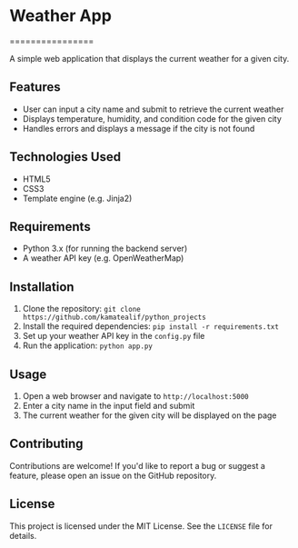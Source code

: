 # Weather App
================

A simple web application that displays the current weather for a given city.

## Features

* User can input a city name and submit to retrieve the current weather
* Displays temperature, humidity, and condition code for the given city
* Handles errors and displays a message if the city is not found

## Technologies Used

* HTML5
* CSS3
* Template engine (e.g. Jinja2)

## Requirements

* Python 3.x (for running the backend server)
* A weather API key (e.g. OpenWeatherMap)

## Installation

1. Clone the repository: `git clone https://github.com/kamatealif/python_projects`
2. Install the required dependencies: `pip install -r requirements.txt`
3. Set up your weather API key in the `config.py` file
4. Run the application: `python app.py`

## Usage

1. Open a web browser and navigate to `http://localhost:5000`
2. Enter a city name in the input field and submit
3. The current weather for the given city will be displayed on the page

## Contributing

Contributions are welcome! If you'd like to report a bug or suggest a feature, please open an issue on the GitHub repository.

## License

This project is licensed under the MIT License. See the `LICENSE` file for details.